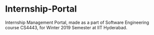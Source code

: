# Internship-Portal
Internship Management Portal, made as a part of Software Engineering course CS4443, for Winter 2019 Semester at IIT Hyderabad.
